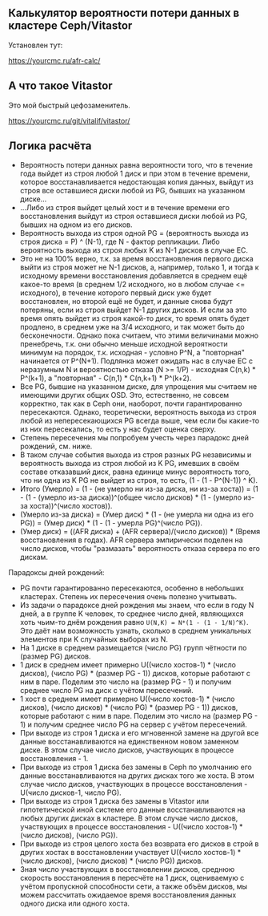 ## Калькулятор вероятности потери данных в кластере Ceph/Vitastor

Установлен тут:

https://yourcmc.ru/afr-calc/

## А что такое Vitastor

Это мой быстрый цефозаменитель.

https://yourcmc.ru/git/vitalif/vitastor/

## Логика расчёта

- Вероятность потери данных равна вероятности того, что в течение года выйдет из строя любой 1 диск
  и при этом в течение времени, которое восстанавливается недостающая копия данных, выйдут из строя
  все оставшиеся диски любой из PG, бывших на указанном диске...
- ...Либо из строя выйдет целый хост и в течение времени его восстановления выйдут из строя оставшиеся
  диски любой из PG, бывших на одном из его дисков.
- Вероятность выхода из строя одной PG = (вероятность выхода из строя диска = P) ^ (N-1),
  где N - фактор репликации. Либо вероятность выхода из строя любых K из N-1 дисков в случае EC.
- Это не на 100% верно, т.к. за время восстановления первого диска выйти из строя может не N-1
  дисков, а, например, только 1, и тогда к исходному времени восстановления добавляется в среднем
  ещё какое-то время (в среднем 1/2 исходного, но в любом случае <= исходного), в течение которого
  первый диск уже будет восстановлен, но второй ещё не будет, и данные снова будут потеряны, если
  из строя выйдет N-1 других дисков. И если за это время опять выйдет из строя какой-то диск,
  то время опять будет продлено, в среднем уже на 3/4 исходного, и так может быть до бесконечности.
  Однако пока считаем, что этими величинами можно пренебречь, т.к. они обычно меньше исходной
  вероятности минимум на порядок, т.к. исходная - условно P^N, а "повторная" начинается от P^(N+1).
  Подлянка может ожидать нас в случае EC с неразумным N и вероятностью отказа (N >= 1/P) - исходная
  C(n,k) * P^(k+1), а "повторная" - C(n,1) * C(n,k+1) * P^(k+2).
- Все PG, бывшие на указанном диске, для упрощения мы считаем не имеющими других общих OSD. Это,
  естественно, не совсем корректно, так как в Ceph они, наоборот, почти гарантированно пересекаются.
  Однако, теоретически, вероятность выхода из строя любой из непересекающихся PG всегда выше, чем
  если бы какие-то из них пересекались, то есть у нас будет оценка сверху.
- Степень пересечения мы попробуем учесть через парадокс дней рождений, см. ниже.
- В таком случае события выхода из строя разных PG независимы и вероятность выхода из строя любой
  из K PG, имевших в своём составе отказавший диск, равна единице минус вероятность того, что ни
  одна из K PG не выйдет из строя, то есть, (1 - (1 - P^(N-1)) ^ K).
- Итого (Умерло) = (1 - (не умерло ни из-за диска, ни из-за хоста)) =
  (1 - (1 - (умерло из-за диска))^(общее число дисков) * (1 - (умерло из-за хоста))^(число хостов)).
- (Умерло из-за диска) = (Умер диск) * (1 - (не умерла ни одна из его PG)) =
  (Умер диск) * (1 - (1 - умерла PG)^(число PG)).
- (Умер диск) = ((AFR диска) + (AFR сервера)/(число дисков)) * (Время восстановления в годах).
  AFR сервера эмпирически поделен на число дисков, чтобы "размазать" вероятность отказа сервера
  по его дискам.

Парадоксы дней рождений:

- PG почти гарантированно пересекаются, особенно в небольших кластерах. Степень их пересечения
  очень полезно учитывать.
- Из задачи о парадоксе дней рождения мы знаем, что если в году N дней, а в группе K человек,
  то среднее число дней, являющихся хоть чьим-то днём рождения равно `U(N,K) = N*(1 - (1 - 1/N)^K)`.
  Это даёт нам возможность узнать, сколько в среднем уникальных элементов при K случайных выборах из N.
- На 1 диске в среднем размещается (число PG) групп чётности по (размер PG) дисков.
- 1 диск в среднем имеет примерно U((число хостов-1) * (число дисков), (число PG) * (размер PG - 1)) дисков,
  которые работают с ним в паре. Поделим это число на (размер PG - 1) и получим среднее число PG на диск с учётом пересечений.
- 1 хост в среднем имеет примерно U((число хостов-1) * (число дисков), (число дисков) * (число PG) * (размер PG - 1)) дисков,
  которые работают с ним в паре. Поделим это число на (размер PG - 1) и получим среднее число PG на сервер с учётом пересечений.
- При выходе из строя 1 диска и его мгновенной замене на другой все данные восстанавливаются на единственном
  новом заменном диске. В этом случае число дисков, участвующих в процессе восстановления - 1.
- При выходе из строя 1 диска без замены в Ceph по умолчанию его данные восстанавливаются на других дисках
  того же хоста. В этом случае число дисков, участвующих в процессе восстановления - U(число дисков-1, число PG).
- При выходе из строя 1 диска без замены в Vitastor или гипотетической иной системе его данные
  восстанавливаются на любых других дисках в кластере. В этом случае число дисков, участвующих в
  процессе восстановления - U((число хостов-1) * (число дисков), (число PG)).
- При выходе из строя целого хоста без возврата его дисков в строй в других хостах в восстановлении
  участвует U((число хостов-1) * (число дисков), (число дисков) * (число PG)) дисков.
- Зная число участвующих в восстановлении дисков, среднюю скорость восстановления в пересчёте на 1 диск,
  оцениваемую с учётом пропускной способности сети, а также объём дисков, мы можем рассчитать
  ожидаемое время восстановления данных одного диска или одного хоста.
